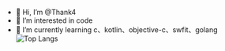 
- 👋 Hi, I’m @Thank4
- 👀 I’m interested in code
- 🌱 I’m currently learning c、kotlin、objective-c、swfit、golang
  ![Top Langs](https://github-readme-stats.vercel.app/api/top-langs/?username=Thank4)
